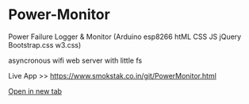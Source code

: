 # Power-Monitor
Power Failure Logger &amp; Monitor (Arduino esp8266 htML CSS JS jQuery Bootstrap.css w3.css)

asyncronous wifi web server with little fs


Live App >> https://www.smokstak.co.in/git/PowerMonitor.html

[Open in new tab](https://external.ink?to=smokstak.co.in/git/PowerMonitor.html)
